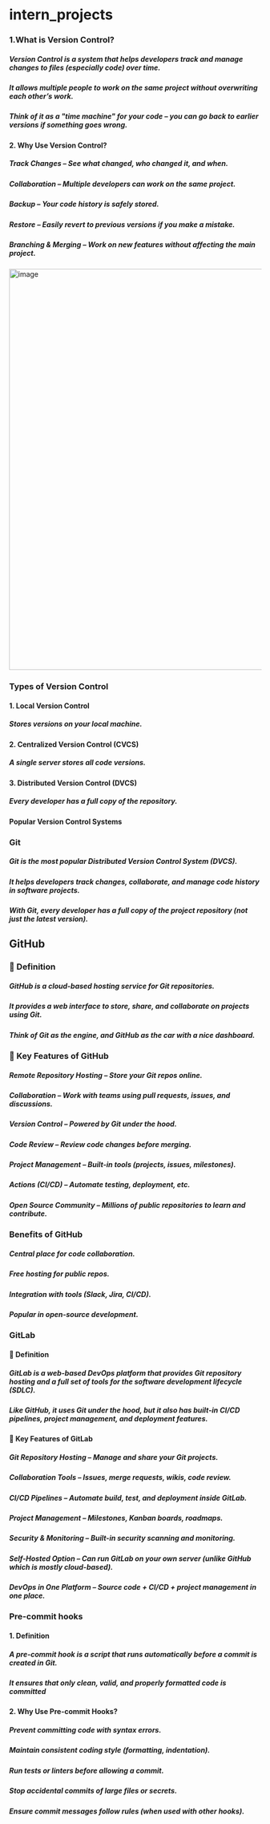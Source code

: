 # intern_projects
### 1.What is Version Control?
##### Version Control is a system that helps developers track and manage changes to files (especially code) over time.
##### It allows multiple people to work on the same project without overwriting each other’s work.
##### Think of it as a "time machine" for your code – you can go back to earlier versions if something goes wrong.
#### 2. Why Use Version Control?
##### Track Changes – See what changed, who changed it, and when.
##### Collaboration – Multiple developers can work on the same project.
##### Backup – Your code history is safely stored.
##### Restore – Easily revert to previous versions if you make a mistake.
##### Branching & Merging – Work on new features without affecting the main project.

<img width="1200" height="800" alt="image" src="https://github.com/user-attachments/assets/52f2fe1c-39d7-42c7-a61e-023b08fa4d8c" />

### Types of Version Control
#### 1. Local Version Control
##### Stores versions on your local machine.
#### 2.  Centralized Version Control (CVCS)
##### A single server stores all code versions.
#### 3. Distributed Version Control (DVCS)
##### Every developer has a full copy of the repository.
#### Popular Version Control Systems


### Git
##### Git is the most popular Distributed Version Control System (DVCS).
##### It helps developers track changes, collaborate, and manage code history in software projects.
#####  With Git, every developer has a full copy of the project repository (not just the latest version).

## GitHub
### 📌 Definition
##### GitHub is a cloud-based hosting service for Git repositories.
##### It provides a web interface to store, share, and collaborate on projects using Git.
#####  Think of Git as the engine, and GitHub as the car with a nice dashboard.

### 🎯 Key Features of GitHub
##### Remote Repository Hosting – Store your Git repos online.
##### Collaboration – Work with teams using pull requests, issues, and discussions.
##### Version Control – Powered by Git under the hood.
##### Code Review – Review code changes before merging.
##### Project Management – Built-in tools (projects, issues, milestones).
##### Actions (CI/CD) – Automate testing, deployment, etc.
##### Open Source Community – Millions of public repositories to learn and contribute.

### Benefits of GitHub
##### Central place for code collaboration.
##### Free hosting for public repos.
##### Integration with tools (Slack, Jira, CI/CD).
##### Popular in open-source development.

### GitLab
#### 📌 Definition
##### GitLab is a web-based DevOps platform that provides Git repository hosting and a full set of tools for the software development lifecycle (SDLC).
##### Like GitHub, it uses Git under the hood, but it also has built-in CI/CD pipelines, project management, and deployment features.

#### 🎯 Key Features of GitLab
##### Git Repository Hosting – Manage and share your Git projects.
##### Collaboration Tools – Issues, merge requests, wikis, code review.
##### CI/CD Pipelines – Automate build, test, and deployment inside GitLab.
##### Project Management – Milestones, Kanban boards, roadmaps.
##### Security & Monitoring – Built-in security scanning and monitoring.
##### Self-Hosted Option – Can run GitLab on your own server (unlike GitHub which is mostly cloud-based).
##### DevOps in One Platform – Source code + CI/CD + project management in one place.



### Pre-commit hooks
#### 1. Definition
##### A pre-commit hook is a script that runs automatically before a commit is created in Git.
##### It ensures that only clean, valid, and properly formatted code is committed
#### 2. Why Use Pre-commit Hooks?
##### Prevent committing code with syntax errors.
##### Maintain consistent coding style (formatting, indentation).
##### Run tests or linters before allowing a commit.
##### Stop accidental commits of large files or secrets.
##### Ensure commit messages follow rules (when used with other hooks).
